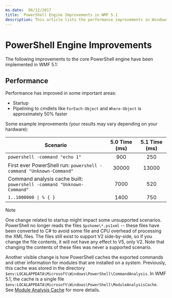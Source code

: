 ```yaml
---
ms.date:  06/12/2017
title:  PowerShell Engine Improvements in WMF 5.1
description: This article lists the performance improvements in Windows PowerShell 5.1
---
```

# PowerShell Engine Improvements

The following improvements to the core PowerShell engine have been implemented in WMF 5.1:

## Performance

Performance has improved in some important areas:

- Startup
- Pipelining to cmdlets like `ForEach-Object` and `Where-Object` is approximately 50% faster

Some example improvements (your results may vary depending on your hardware):

| Scenario | 5.0 Time (ms) | 5.1 Time (ms) |
| -------- | :---------------: | :---------------: |
| `powershell -command "echo 1"` | 900 | 250 |
| First ever PowerShell run: `powershell -command "Unknown-Command"` | 30000 | 13000 |
| Command analysis cache built: `powershell -command "Unknown-Command"` | 7000 | 520 |
| <code>1..1000000 &#124; % { }</code> | 1400 | 750 |

> [!NOTE]
> One change related to startup might impact some unsupported scenarios. PowerShell no longer reads
> the files `$pshome\*.ps1xml` -- these files have been converted to C# to avoid some file and CPU
> overhead of processing the XML files. The files still exist to support V2 side-by-side, so if you
> change the file contents, it will not have any effect to V5, only V2. Note that changing the
> contents of these files was never a supported scenario.

Another visible change is how PowerShell caches the exported commands and other information for
modules that are installed on a system. Previously, this cache was stored in the directory
`$env:LOCALAPPDATA\Microsoft\Windows\PowerShell\CommandAnalysis`. In WMF 5.1, the cache is a single
file `$env:LOCALAPPDATA\Microsoft\Windows\PowerShell\ModuleAnalysisCache`. See [Module Analysis Cache](release-notes.md#module-analysis-cache)
for more details.
